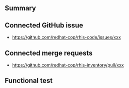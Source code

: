 ## Summary

<!-- Use prefix such as NEW, CHG. FIX for the commits -->

## Connected GitHub issue

* https://github.com/redhat-cop/rhis-code/issues/xxx

## Connected merge requests

<!-- Paste links to related MRs or remove this section. -->

* https://github.com/redhat-cop/rhis-inventory/pull/xxx

## Functional test

<!--
Paste a link to the Ansible Automation Platform Controller job.
If not possible, paste ansible-playbook output.
-->
